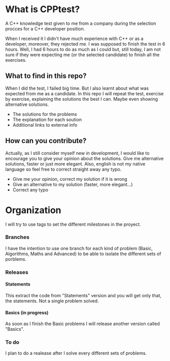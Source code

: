# What is CPPtest?
A C++ knowledge test given to me from a company during the selection procces for a C++ developer position.

When I received it I didn't have much experience with C++ or as a developer, moreover, they rejected me. I was supposed to finish the test in 6 hours. Well, I had 6 hours to do as much as I could but, still today, I am not sure if they were expecting me (or the selected candidate) to finish all the exercises.

## What to find in this repo?
When I did the test, I failed big time. But I also learnt about what was expected from me as a candidate. In this repo I will repeat the test, exercise by exercise, explaining the solutions the best I can. Maybe even showing alternative solutions.
- The solutions for the problems
- The explanation for each soution
- Additional links to external info

## How can you contribute?
Actually, as I still consider myself new in development, I would like to encourage you to give your opinion about the solutions. Give me alternative solutions, faster or just more elegant. Also, english is not my native language so feel free to correct straight away any typo.
- Give me your opinion, correct my solution if it is wrong
- Give an alternative to my solution (faster, more elegant...)
- Correct any typo 

# Organization
I will try to use tags to set the different milestones in the proyect.

### Branches
I have the intention to use one branch for each kind of problem (Basic, Algorithms, Maths and Advanced) to be able to isolate the different sets of porblems.

### Releases
#### Statements
This extract the code from "Statements" version and you will get only that, the statements. Not a single problem solved.

#### Basics (in progress)
As soon as I finish the Basic problems I will release another version called "Basics".

### To do
I plan to do a realease after I solve every different sets of problems.
